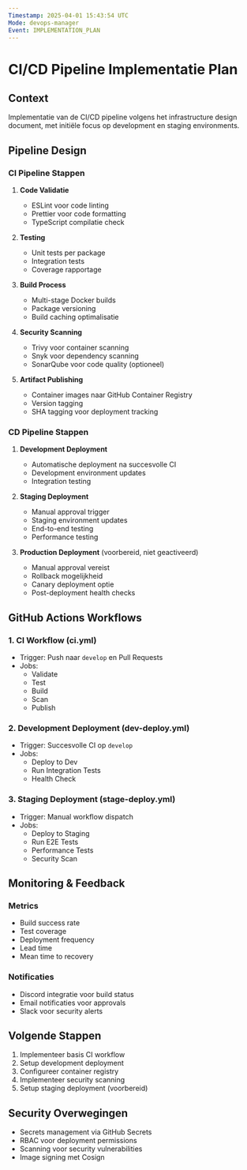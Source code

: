 ```yaml
---
Timestamp: 2025-04-01 15:43:54 UTC
Mode: devops-manager
Event: IMPLEMENTATION_PLAN
---
```


# CI/CD Pipeline Implementatie Plan

## Context
Implementatie van de CI/CD pipeline volgens het infrastructure design document, met initiële focus op development en staging environments.

## Pipeline Design

### CI Pipeline Stappen
1. **Code Validatie**
   - ESLint voor code linting
   - Prettier voor code formatting
   - TypeScript compilatie check

2. **Testing**
   - Unit tests per package
   - Integration tests
   - Coverage rapportage

3. **Build Process**
   - Multi-stage Docker builds
   - Package versioning
   - Build caching optimalisatie

4. **Security Scanning**
   - Trivy voor container scanning
   - Snyk voor dependency scanning
   - SonarQube voor code quality (optioneel)

5. **Artifact Publishing**
   - Container images naar GitHub Container Registry
   - Version tagging
   - SHA tagging voor deployment tracking

### CD Pipeline Stappen
1. **Development Deployment**
   - Automatische deployment na succesvolle CI
   - Development environment updates
   - Integration testing

2. **Staging Deployment**
   - Manual approval trigger
   - Staging environment updates
   - End-to-end testing
   - Performance testing

3. **Production Deployment** (voorbereid, niet geactiveerd)
   - Manual approval vereist
   - Rollback mogelijkheid
   - Canary deployment optie
   - Post-deployment health checks

## GitHub Actions Workflows

### 1. CI Workflow (ci.yml)
- Trigger: Push naar `develop` en Pull Requests
- Jobs:
  - Validate
  - Test
  - Build
  - Scan
  - Publish

### 2. Development Deployment (dev-deploy.yml)
- Trigger: Succesvolle CI op `develop`
- Jobs:
  - Deploy to Dev
  - Run Integration Tests
  - Health Check

### 3. Staging Deployment (stage-deploy.yml)
- Trigger: Manual workflow dispatch
- Jobs:
  - Deploy to Staging
  - Run E2E Tests
  - Performance Tests
  - Security Scan

## Monitoring & Feedback

### Metrics
- Build success rate
- Test coverage
- Deployment frequency
- Lead time
- Mean time to recovery

### Notificaties
- Discord integratie voor build status
- Email notificaties voor approvals
- Slack voor security alerts

## Volgende Stappen
1. Implementeer basis CI workflow
2. Setup development deployment
3. Configureer container registry
4. Implementeer security scanning
5. Setup staging deployment (voorbereid)

## Security Overwegingen
- Secrets management via GitHub Secrets
- RBAC voor deployment permissions
- Scanning voor security vulnerabilities
- Image signing met Cosign